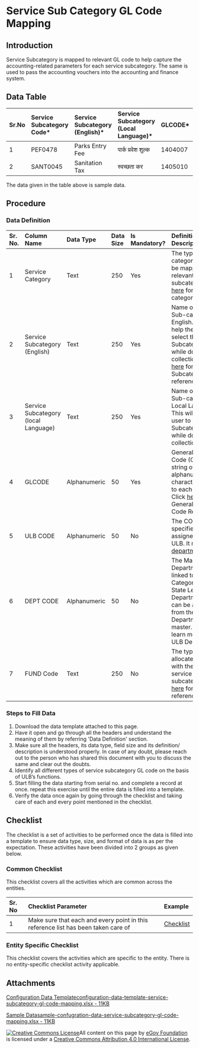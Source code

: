 # Service Sub Category GL Code Mapping

## Introduction <a id="introduction"></a>

Service Subcategory is mapped to relevant GL code to help capture the accounting-related parameters for each service subcategory. The same is used to pass the accounting vouchers into the accounting and finance system.

## Data Table <a id="data-table"></a>

| Sr.No | Service Subcategory Code\* | Service Subcategory \(English\)\* | Service Subcategory \(Local Language\)\* | GLCODE\* | ULB CODE | DEPT CODE | FUND Code |
| :--- | :--- | :--- | :--- | :--- | :--- | :--- | :--- |
| 1 | PEF0478 | Parks Entry Fee | पार्क प्रवेश शुल्क | 1404007 | 1001 | DEPT\_1 | 01 |
| 2 | SANT0045 | Sanitation Tax | स्वच्छता कर | 1405010 | 1002 | DEPT\_2 | 01 |

The data given in the table above is sample data.

## Procedure <a id="procedure"></a>

### Data Definition <a id="data-definition"></a>

| Sr. No. | Column Name | Data Type | Data Size | Is Mandatory? | Definition/ Description |
| :--- | :--- | :--- | :--- | :--- | :--- |
| 1 | Service Category | Text | 250 | Yes | The type of category which is to be mapped with the relevant service subcategory. Click[ here](service-category.md) for Service category reference |
| 2 | Service Subcategory \(English\) | Text | 250 | Yes | Name of “Service Sub-category” in English. This will help the user to select the Subcategory name while doing the collection. Click[ here](service-sub-category.md) for Service Subcategory reference |
| 3 | Service Subcategory \(local Language\) | Text | 250 | Yes | Name of “Service Sub-category” in Local Language. This will help the user to select the Subcategory name while doing the collection |
| 4 | GLCODE | Alphanumeric | 50 | Yes | General Ledger Code \(GL Code\) is a string of alphanumeric characters assigned to each Service. Click [here](https://docs.digit.org/configure-digit/configuring-master-data-templates/module-setup/finance-data/sub-ledger-category) for the General Ledger Code Reference |
| 5 | ULB CODE | Alphanumeric | 50 | No | The CODE which is specified and assigned to each ULB. It refers to the [department](https://docs.digit.org/configure-digit/configuring-master-data-templates/environment-setup/state-level-setup/ulb-departments)​ |
| 6 | DEPT CODE | Alphanumeric | 50 | No | The Master Department Code linked to the“Service Category” at the State Level. The Department Code can be ascertained from the ULB Departments master. Click [here](https://docs.digit.org/configure-digit/configuring-master-data-templates/environment-setup/state-level-setup/ulb-departments) to learn more about ULB Departments |
| 7 | FUND Code | Text | 250 | No | The type of fund allocated/associated with the respective service subcategory. Click[ here](../../finance/finance-master-data-templates/funds.md) for Fund reference |

### Steps to Fill Data <a id="steps-to-fill-data"></a>

1. Download the data template attached to this page.
2. Have it open and go through all the headers and understand the meaning of them by referring 'Data Definition' section.
3. Make sure all the headers, its data type, field size and its definition/ description is understood properly. In case of any doubt, please reach out to the person who has shared this document with you to discuss the same and clear out the doubts.
4. Identify all different types of service subcategory GL code on the basis of ULB’s functions.
5. Start filling the data starting from serial no. and complete a record at once. repeat this exercise until the entire data is filled into a template.
6. Verify the data once again by going through the checklist and taking care of each and every point mentioned in the checklist.

## Checklist <a id="checklist"></a>

The checklist is a set of activities to be performed once the data is filled into a template to ensure data type, size, and format of data is as per the expectation. These activities have been divided into 2 groups as given below.

### Common Checklist <a id="common-checklist"></a>

This checklist covers all the activities which are common across the entities.

| Sr. No | Checklist Parameter | Example |
| :--- | :--- | :--- |
| 1 | Make sure that each and every point in this reference list has been taken care of | ​[Checklist](https://docs.digit.org/configure-digit/configuring-master-data-templates/module-setup/common-config/checklist)​ |

### Entity Specific Checklist <a id="entity-specific-checklist"></a>

This checklist covers the activities which are specific to the entity. There is no entity-specific checklist activity applicable.

## Attachments <a id="attachments"></a>

[Configuration Data Templateconfiguration-data-template-service-subcategory-gl-code-mapping.xlsx - 11KB](https://firebasestorage.googleapis.com/v0/b/gitbook-28427.appspot.com/o/assets%2F-MERG_iQW5oN4ukgXP8K%2Fsync%2F903003f5e9833d0d274c3bd60c00bc4bad607b81.xlsx?generation=1602050607397274&alt=media)

[Sample Datasample-confugration-data-service-subcategory-gl-code-mapping.xlsx - 11KB](https://firebasestorage.googleapis.com/v0/b/gitbook-28427.appspot.com/o/assets%2F-MERG_iQW5oN4ukgXP8K%2Fsync%2F9ce715075400445059d67bddcf3c278e782485e8.xlsx?generation=1602050607472876&alt=media)

  


 [![Creative Commons License](https://i.creativecommons.org/l/by/4.0/80x15.png)](http://creativecommons.org/licenses/by/4.0/)All content on this page by [eGov Foundation ](https://egov.org.in/)is licensed under a [Creative Commons Attribution 4.0 International License](http://creativecommons.org/licenses/by/4.0/).

